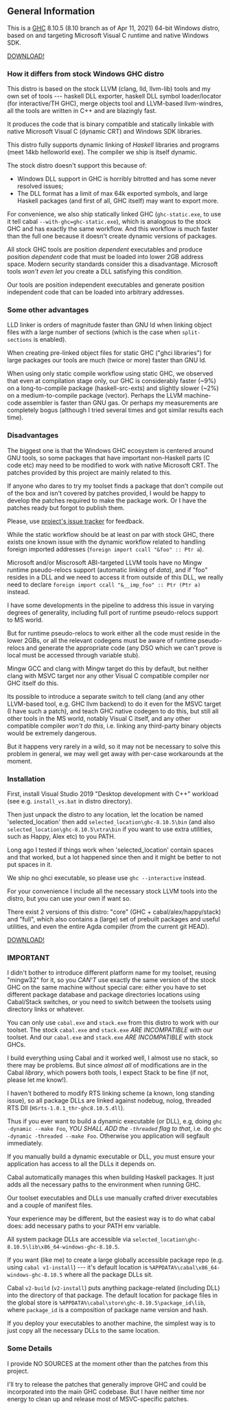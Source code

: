 ## General Information

This is a [GHC](https://www.haskell.org/ghc) 8.10.5 (8.10 branch as of
Apr 11, 2021) 64-bit Windows distro, based on and targeting Microsoft
Visual C runtime and native Windows SDK.

[DOWNLOAD!](https://github.com/awson/ghc-nw/releases/tag/0.0.2)

### How it differs from stock Windows GHC distro

This distro is based on the stock LLVM (clang, lld, llvm-lib) tools and
my own set of tools --- haskell DLL exporter, haskell DLL symbol
loader/locator (for interactive/TH GHC), merge objects tool and
LLVM-based llvm-windres, all the tools are written in C++ and are
blazingly fast.

It produces the code that is binary compatible and statically linkable
with native Microsoft Visual C (dynamic CRT) and Windows SDK libraries.

This distro fully supports dynamic linking of *Haskell* libraries and
programs (meet 14kb helloworld exe). The compiler we ship is itself
dynamic.

The stock distro doesn't support this because of:

-   Windows DLL support in GHC is horribly bitrotted and has some never
    resolved issues;
-   The DLL format has a limit of max 64k exported symbols, and large
    Haskell packages (and first of all, GHC itself) may want to export
    more.

For convenience, we also ship statically linked GHC (`ghc-static.exe`,
to use it tell cabal `--with-ghc=ghc-static.exe`), which is analogous
to the stock GHC and has exactly the same workflow. And this workflow is
much faster than the full one because it doesn't create dynamic
versions of packages.

All stock GHC tools are position *dependent* executables and produce
position *dependent* code that must be loaded into lower 2GB address
space. Modern security standards consider this a disadvantage.
Microsoft tools *won't even let you* create a DLL satisfying this
condition.

Our tools are position independent executables and generate position
independent code that can be loaded into arbitrary addresses.

### Some other advantages

LLD linker is orders of magnitude faster than GNU ld when linking object
files with a large number of sections (which is the case when
`split-sections` is enabled).

When creating pre-linked object files for static GHC ("ghci
libraries") for large packages our tools are much (twice or more)
faster than GNU ld.

When using only static compile workflow using static GHC, we observed
that even at compilation stage only, our GHC is considerably faster
(~9%) on a long-to-compile package (haskell-src-exts) and slightly
slower (~2%) on a medium-to-compile package (vector). Perhaps the LLVM
machine-code assembler is faster than GNU gas. Or perhaps my
measurements are completely bogus (although I tried several times and
got similar results each time).

### Disadvantages

The biggest one is that the Windows GHC ecosystem is centered around GNU
tools, so some packages that have important non-Haskell parts (C code
etc) may need to be modified to work with native Microsoft CRT. The
patches provided by this project are mainly related to this.

If anyone who dares to try my toolset finds a package that don't
compile out of the box and isn't covered by patches provided, I would
be happy to develop the patches required to make the package work. Or I
have the patches ready but forgot to publish them.

Please, use [project's issue
tracker](https://github.com/awson/ghc-nw/issues) for feedback.

While the static workflow should be at least on par with stock GHC,
there exists one known issue with the dynamic workflow related to
handling foreign imported addresses (`foreign import ccall "&foo" :: Ptr a`).

Microsoft and/or Miscrosoft ABI-targeted LLVM tools have no Mingw
runtime pseudo-relocs support (automatic linking of *data*), and if
"foo" resides in a DLL and we need to access it from outside of this
DLL, we really need to declare `foreign import ccall "&__imp_foo" :: Ptr (Ptr a)` instead.

I have some developments in the pipeline to address this issue in
varying degrees of generality, including full port of runtime
pseudo-relocs support to MS world.

But for runtime pseudo-relocs to work either all the code must reside in
the lower 2GBs, or all the relevant codegens must be aware of runtime
pseudo-relocs and generate the appropriate code (any DSO which we can't
prove is local must be accessed through variable stub).

Mingw GCC and clang with Mingw target do this by default, but neither
clang with MSVC target nor any other Visual C compatible compiler nor
GHC itself do this.

Its possible to introduce a separate switch to tell clang (and any other
LLVM-based tool, e.g. GHC llvm backend) to do it even for the MSVC
target (I have such a patch), and teach GHC native codegen to do this,
but still all other tools in the MS world, notably Visual C itself, and
any other compatible compiler *won't do this*, i.e. linking any
third-party binary objects would be extremely dangerous.

But it happens very rarely in a wild, so it may not be necessary to
solve this problem in general, we may well get away with per-case
workarounds at the moment.

### Installation

First, install Visual Studio 2019 "Desktop development with C++"
workload (see e.g. `install_vs.bat` in distro directory).

Then just unpack the distro to any location, let the location be named
'selected_location' then add `selected_location\ghc-8.10.5\bin`
(and also `selected_location\ghc-8.10.5\xtra\bin` if you want to
use extra utilities, such as Happy, Alex etc) to you PATH.

Long ago I tested if things work when 'selected_location' contain
spaces and that worked, but a lot happened since then and it might be
better to not put spaces in it.

We ship no ghci executable, so please use `ghc --interactive`
instead.

For your convenience I include all the necessary stock LLVM tools into
the distro, but you can use your own if want so.

There exist 2 versions of this distro: "core" (GHC +
cabal/alex/happy/stack) and "full", which also contains a (large) set of
prebuilt packages and useful utilities, and even the entire Agda
compiler (from the current git HEAD).

[DOWNLOAD!](https://github.com/awson/ghc-nw/releases/tag/0.0.2)

### IMPORTANT

I didn't bother to introduce different platform name for my toolset,
reusing "mingw32" for it, so you *CAN'T* use exactly the same version
of the stock GHC on the same machine without special care: either you
have to set different package database and package directories locations
using Cabal/Stack switches, or you need to switch between the toolsets
using directory links or whatever.

You can only use `cabal.exe` and `stack.exe` from this distro to work with
our toolset. The stock `cabal.exe` and `stack.exe` *ARE INCOMPATIBLE* with
our toolset. And our `cabal.exe` and `stack.exe` *ARE INCOMPATIBLE* with
stock GHCs.

I build everything using Cabal and it worked well, I almost use no
stack, so there may be problems. But since *almost all* of modifications
are in the Cabal *library*, which powers both tools, I expect Stack to
be fine (if not, please let me know!).

I haven't bothered to modify RTS linking scheme (a known, long standing
issue), so all package DLLs are linked against nodebug, nolog, threaded
RTS Dll (`HSrts-1.0.1_thr-ghc8.10.5.dll`).

Thus if you ever want to build a dynamic executable (or DLL), e.g, doing
`ghc -dynamic --make Foo`, *YOU SHALL ADD the `-threaded` flag to
that*, i.e. do `ghc -dynamic -threaded --make Foo`. Otherwise you
application will segfault immediately.

If you manually build a dynamic executable or DLL, you must ensure your
application has access to all the DLLs it depends on.

Cabal automatically manages this when building Haskell packages. It just
adds all the necessary paths to the environment when running GHC.

Our toolset executables and DLLs use manually crafted driver executables
and a couple of manifest files.

Your experience may be different, but the easiest way is to do what
cabal does: add necessary paths to your PATH env variable.

All system package DLLs are accessible via
`selected_location\ghc-8.10.5\lib\x86_64-windows-ghc-8.10.5`.

If you want (like me) to create a large globally accessible package repo
(e.g. using `cabal v1-install`) --- it's default location is
`%APPDATA%\cabal\x86_64-windows-ghc-8.10.5` where all the package
DLLs sit.

Cabal `v2-build` (`v2-install`) puts anything package-related (including
DLL) into the directory of that package. The default location for
package files in the global store is
`%APPDATA%\cabal\store\ghc-8.10.5\package_id\lib`, where
`package_id` is a composition of package name version and hash.

If you deploy your executables to another machine, the simplest way is to
just copy all the necessary DLLs to the same location.

### Some Details

I provide NO SOURCES at the moment other than the patches from this
project.

I'll try to release the patches that generally improve GHC and could be
incorporated into the main GHC codebase. But I have neither time nor
energy to clean up and release most of MSVC-specific patches.
